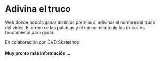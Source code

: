 # Adivina el truco

Web donde podrás ganar distintos premios si adivinas el nombre del truco del video. El orden de las palabras y el conocimiento de los trucos es fundamental para ganar.

En colaboración con CVD Skateshop

#### Muy pronto más información ...
